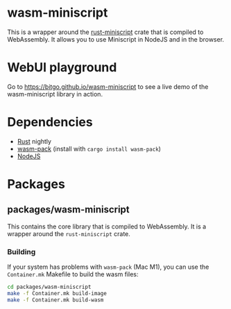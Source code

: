 # wasm-miniscript

This is a wrapper around the [rust-miniscript](https://github.com/rust-bitcoin/rust-miniscript) crate that is compiled
to WebAssembly. It allows you to use Miniscript in NodeJS and in the browser.

# WebUI playground

Go to https://bitgo.github.io/wasm-miniscript to see a live demo of the wasm-miniscript library in action.

# Dependencies

- [Rust](https://www.rust-lang.org/) nightly
- [wasm-pack](https://rustwasm.github.io/wasm-pack/) (install with `cargo install wasm-pack`)
- [NodeJS](https://nodejs.org/en/)

# Packages

## packages/wasm-miniscript

This contains the core library that is compiled to WebAssembly.
It is a wrapper around the `rust-miniscript` crate.

###  Building

If your system has problems with `wasm-pack` (Mac M1), you can use the `Container.mk` Makefile to build the wasm files:

```bash
cd packages/wasm-miniscript
make -f Container.mk build-image
make -f Container.mk build-wasm
```
